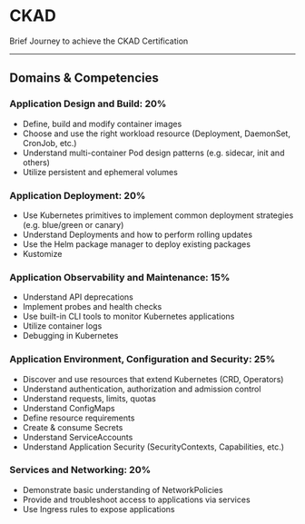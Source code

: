 # CKAD

Brief Journey to achieve the CKAD Certification

-----------------------------------------------

## Domains & Competencies

### Application Design and Build: 20%

- Define, build and modify container images
- Choose and use the right workload resource (Deployment, DaemonSet, CronJob, etc.)
- Understand multi-container Pod design patterns (e.g. sidecar, init and others)
- Utilize persistent and ephemeral volumes

### Application Deployment: 20%

- Use Kubernetes primitives to implement common deployment strategies (e.g. blue/green or canary)
- Understand Deployments and how to perform rolling updates
- Use the Helm package manager to deploy existing packages
- Kustomize

### Application Observability and Maintenance:  15%

- Understand API deprecations
- Implement probes and health checks
- Use built-in CLI tools to monitor Kubernetes applications
- Utilize container logs
- Debugging in Kubernetes

### Application Environment, Configuration and Security:  25%

- Discover and use resources that extend Kubernetes (CRD, Operators)
- Understand authentication, authorization and admission control
- Understand requests, limits, quotas
- Understand ConfigMaps
- Define resource requirements
- Create & consume Secrets
- Understand ServiceAccounts
- Understand Application Security (SecurityContexts, Capabilities, etc.)

### Services and Networking:  20%

- Demonstrate basic understanding of NetworkPolicies
- Provide and troubleshoot access to applications via services
- Use Ingress rules to expose applications
